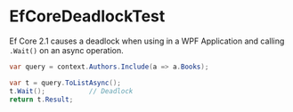 # EfCoreDeadlockTest

Ef Core 2.1 causes a deadlock when using in a WPF Application and calling `.Wait()` on an async operation.

```csharp
var query = context.Authors.Include(a => a.Books);

var t = query.ToListAsync();
t.Wait();           // Deadlock
return t.Result;
```
